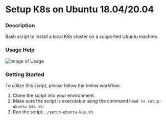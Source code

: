 # Setup K8s on Ubuntu 18.04/20.04

### Description

Bash script to install a local K8s cluster on a supported Ubuntu machine.

### Usage Help

![Image of Usage](https://github.com/markusewalker/Kubernetes-Stuff/blob/main/general/linux/ubuntu/usage.jpg)

### Getting Started
To utilize this script, please follow the below workflow:

1. Clone the script into your environment.
2. Make sure the script is executable using the command `hmod +x setup-ubuntu-k8s.sh`.
3. Run the script: `./setup-ubuntu-k8s.sh`.
